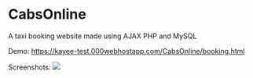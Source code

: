 # CabsOnline
A taxi booking website made using AJAX PHP and MySQL

Demo: https://kayee-test.000webhostapp.com/CabsOnline/booking.html

Screenshots:
![](CabsOnline.gif)
